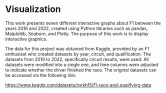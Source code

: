 # Visualization

This work presents seven different interactive graphs about F1 between the years 2016 and 2022, created using Python libraries such as pandas, Matplotlib, Seaborn, and Plotly. The purpose of this work is to display interactive graphics. 


The data for this project was obtained from Kaggle, provided by an F1 enthusiast who created datasets by year, circuit, and qualification. The datasets from 2016 to 2022, specifically circuit results, were used. All datasets were modified into a single one, and time columns were adjusted to indicate whether the driver finished the race. The original datasets can be accessed via the following link: 


https://www.kaggle.com/datasets/rprkh15/f1-race-and-qualifying-data 
